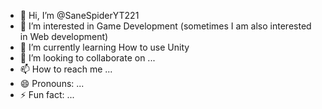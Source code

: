 - 👋 Hi, I’m @SaneSpiderYT221
- 👀 I’m interested in Game Development (sometimes I am also interested in Web development)
- 🌱 I’m currently learning How to use Unity
- 💞️ I’m looking to collaborate on ...
- 📫 How to reach me ...
- 😄 Pronouns: ...
- ⚡ Fun fact: ...

<!---
SaneSpiderYT221/SaneSpiderYT221 is a ✨ special ✨ repository because its `README.md` (this file) appears on your GitHub profile.
You can click the Preview link to take a look at your changes.
--->
